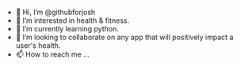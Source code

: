 - 👋 Hi, I’m @githubforjosh
- 👀 I’m interested in health & fitness.
- 🌱 I’m currently learning python.
- 💞️ I’m looking to collaborate on any app that will positively impact a user's health.
- 📫 How to reach me ...

<!---
githubforjosh/githubforjosh is a ✨ special ✨ repository because its `README.md` (this file) appears on your GitHub profile.
You can click the Preview link to take a look at your changes.
--->
